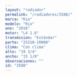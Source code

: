 ```yaml
---
layout: "radiador"
permalink: "/radiadores/3588/"
marca: "Kia"
modelo: "Rio"
ano: "2016"
motor: "L4 1.6"
transmision: "Estándar"
parte: "25310-1R000"
clima: "Con clima"
alto: "19 3/4"
ancho: "15 1/8"
observaciones: ""
id: "3588"
---
```


